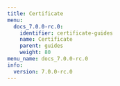 ```yaml
---
title: Certificate
menu:
  docs_7.0.0-rc.0:
    identifier: certificate-guides
    name: Certificate
    parent: guides
    weight: 80
menu_name: docs_7.0.0-rc.0
info:
  version: 7.0.0-rc.0
---
```



